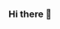 ### Hi there 👋

<!--
**sidk003/sidk003** is a ✨ _special_ ✨ repository because its `README.md` (this file) appears on your GitHub profile.

Languages and Tools:

-->
